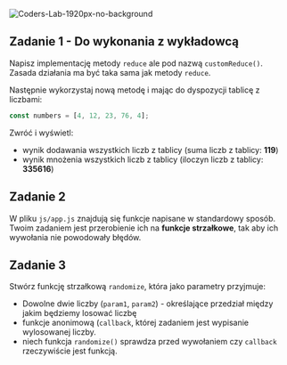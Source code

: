 ![Coders-Lab-1920px-no-background](https://user-images.githubusercontent.com/30623667/104709387-2b7ac180-571f-11eb-9b94-517aa6d501c9.png)



## Zadanie 1 - Do wykonania z wykładowcą

Napisz implementację metody `reduce` ale pod nazwą `customReduce()`.
Zasada działania ma być taka sama jak metody `reduce`.

Następnie wykorzystaj nową metodę i mając do dyspozycji tablicę z liczbami:

```js
const numbers = [4, 12, 23, 76, 4];
```

Zwróć i wyświetl:
- wynik dodawania wszystkich liczb z tablicy (suma liczb z tablicy: **119**)
- wynik mnożenia wszystkich liczb z tablicy (iloczyn liczb z tablicy: **335616**)

## Zadanie 2

W pliku `js/app.js` znajdują się funkcje napisane w standardowy sposób. Twoim zadaniem jest przerobienie ich na **funkcje strzałkowe**, tak aby ich wywołania nie powodowały błędów.

## Zadanie 3

Stwórz funkcję strzałkową `randomize`, która jako parametry przyjmuje:
* Dowolne dwie liczby (`param1`, `param2`) -  określające przedział między jakim będziemy losować liczbę
* funkcje anonimową (`callback`, której zadaniem jest wypisanie wylosowanej liczby.
* niech funkcja `randomize()` sprawdza przed wywołaniem czy `callback` rzeczywiście jest funkcją.